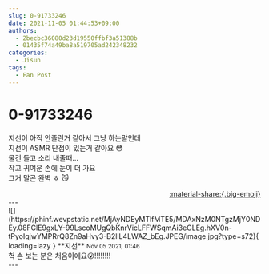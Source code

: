 ```yaml
---
slug: 0-91733246
date: 2021-11-05 01:44:53+09:00
authors:
  - 2becbc36080d23d19550ffbf3a51388b
  - 01435f74a49ba8a519705ad242348232
categories:
  - Jisun
tags:
  - Fan Post
---
```


# 0-91733246

<div class="post-container" markdown="1">
<div class="content-container md-sidebar__scrollwrap" markdown="1">

지선이 아직 안졸린거 같아서 그냥 하는말인데<br>지선이 ASMR 단점이 있는거 같아요 😳<br>물건 들고 소리 내줄때...<br>작고 귀여운 손에 눈이 더 가요 <br>그거 말곤 완벽 ㅎ 😼

</div>
</div>

<div style="text-align: right;" markdown="1">
<a href="https://weverse.io/fromis9/fanpost/0-91733246" style="text-align: right;">:material-share:{.big-emoji}</a>
</div>
---

<div class="comments-container md-sidebar__scrollwrap" markdown="1">
<div class="comment" markdown="1">
<div class='id-container' markdown="1">
![](https://phinf.wevpstatic.net/MjAyNDEyMTlfMTE5/MDAxNzM0NTgzMjY0NDEy.08FClE9gxLY-99LscoMUgQbKnrVicLFFWSqmAi3eGLEg.hXV0n-tPyoIqjwYMPRrQ8Zn9aHvy3-B2llL4LWAZ_bEg.JPEG/image.jpg?type=s72){ loading=lazy }
**<span class="artist">지선</span>** <small>Nov 05 2021, 01:46</small><br>
</div>
<div class='comment-body' markdown="1">
헉 손 보는 분은 처음이에요😮!!!!!!!!
</div>
</div>
</div>
---
